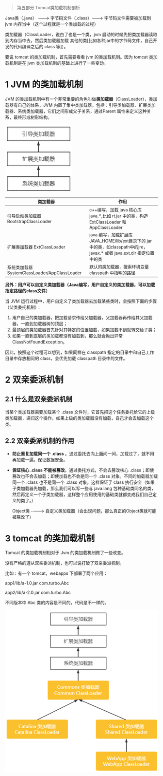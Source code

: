 > 第五部分 Tomcat类加载机制剖析

Java类（.java） ---> 字节码文件（.class）---> 字节码文件需要被加载到 jvm 内存当中（这个过程就是一个类加载的过程）

类加载器（ClassLoader，说白了也是一个类，jvm 启动的时候先把类加载器读取到内存当中去，然后类加载器加载 其他的类[比如各种jar中的字节码文件，自己开发的代码编译之后的.class 等]）。

要说 tomcat 的类加载机制，首先需要看看 jvm 的类加载机制。因为 tomcat 类加载机制是在 jvm 类加载机制的基础上进行了一些变动。

# 1 JVM 的类加载机制

JVM 的类加载机制中有一个非常重要的角色叫做**类加载器**（ClassLoader），类加载器有自己的体系，JVM 内置了集中类加载器，包括：引导类加载器、扩展类加载器、系统类加载器，它们之间形成父子关系，通过Parent 属性来定义这种关系，最终形成树形结构。

![image-20220705150509125](assest/image-20220705150509125.png)



| 类加载器                                      | 作用                                                         |
| --------------------------------------------- | ------------------------------------------------------------ |
| 引导启动类加载器 BootstrapClassLoader         | c++编写，加载 java 核心库 java.*,比如 rt.jar 中的类，构造 ExtClassLoader 和 AppClassLoader |
| 扩展类加载器 ExtClassLoader                   | java 编写，加载扩展库 JAVA_HOME/lib/ext目录下的 jar 中的类，如classpath中的jre，javax.* 或者 java.ext.dir 指定位置中的类 |
| 系统类加载器 SystemClassLoader/AppClassLoader | 默认的类加载器，搜索环境变量 classpath 中指明的路径          |

**另外：用户可以自定义类加载器（Java编写，用户自定义的类加载器，可以加载指定路径的class文件）**

当 JVM 运行过程中，用户自定义了类加载器去加载某些类时，会按照下面的步骤（父类委托机制）：

1. 用户自己的类加载器，把加载请求传给父加载器，父加载器再传给其父加载器，一直到加载器树的顶层；
2. 最顶层的类加载器首先针对其特定的位置加载，如果加载不到就转交给子类；
3. 如果一直到底层的类加载都没有加载到，那么就会抛出异常 ClassNotFoundException。

因此，按照这个过程可以想到，如果同样在 classpath 指定的目录中和自己工作目录中存放相同的 class，会优先加载 classpath 目录中的文件。



# 2 双亲委派机制

## 2.1 什么是双亲委派机制

当某个类加载器需要加载某个 .class 文件时，它首先把这个任务委托给它的上级类加载器，递归这个操作，如果上级的类加载器没有加载，自己才会去加载这个类。

## 2.2 双亲委派机制的作用

- **防止重复加载同一个 .class** 。通过委托去向上面问一问，加载过了，就不用再加载一遍。保证数据安全。

- **保证核心 .class 不能被篡改**。通过委托方式，不会去篡改核心 .class；即使篡改也不会去加载；即使加载也不会是同一个 .class 对象。不同的加载器加载同一个 .class 也不是同一个 .class 对象。这样保证了 class 执行安全（如果子类加载器先加载，那么我们可以写一些与 java.lang 包种基础类同名的类，然后再定义一个子类加载器，这样整个应用使用的基础类就都变成我们自己定义的类了。）

  Object类 ----> 自定义类加载器（会出现问题，那么真正的Object类就可能被篡改了）

# 3 tomcat 的类加载机制

Tomcat 的类加载机制相对于 Jvm 的类加载机制做了一些改变。

没有严格的遵从双亲委派机制，也可以说打破了双亲委派机制。

比如：有一个 tomcat，webapps 下部署了两个应用：

app1/lib/a-1.0.jar com.turbo.Abc

app2/lib/a-2.0.jar com.turbo.Abc

不同版本中 Abc 类的内容是不同的，代码是不一样的。



![image-20220704155807278](assest/image-20220704155807278.png)









